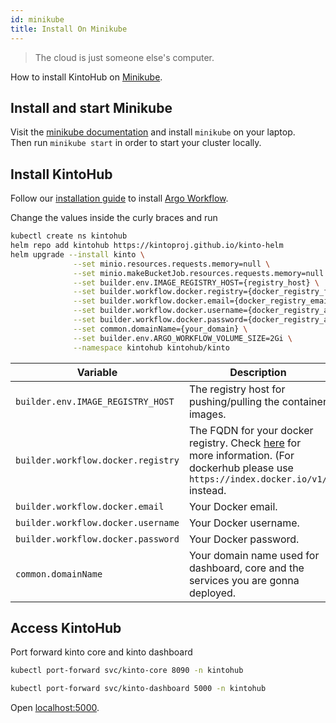 ```yaml
---
id: minikube
title: Install On Minikube
---
```


> The cloud is just someone else's computer.

How to install KintoHub on [Minikube](https://minikube.sigs.k8s.io/docs/).

## Install and start Minikube

Visit the [minikube documentation](https://minikube.sigs.k8s.io/docs/start/) and install `minikube` on your laptop.  
Then run `minikube start` in order to start your cluster locally.

## Install KintoHub

Follow our [installation guide](../installation/installation.md#install-argo-workflow) to install [Argo Workflow](https://argoproj.github.io/projects/argo/).

Change the values inside the curly braces and run

```sh
kubectl create ns kintohub
helm repo add kintohub https://kintoproj.github.io/kinto-helm
helm upgrade --install kinto \
              --set minio.resources.requests.memory=null \
              --set minio.makeBucketJob.resources.requests.memory=null \
              --set builder.env.IMAGE_REGISTRY_HOST={registry_host} \
              --set builder.workflow.docker.registry={docker_registry_fqdn} \
              --set builder.workflow.docker.email={docker_registry_email} \
              --set builder.workflow.docker.username={docker_registry_account_username} \
              --set builder.workflow.docker.password={docker_registry_account_password} \
              --set common.domainName={your_domain} \
              --set builder.env.ARGO_WORKFLOW_VOLUME_SIZE=2Gi \
              --namespace kintohub kintohub/kinto
```

| Variable | Description |
| ------------- | ----------- |
| `builder.env.IMAGE_REGISTRY_HOST` | The registry host for pushing/pulling the container images. |
| `builder.workflow.docker.registry` | The FQDN for your docker registry. Check [here](https://kubernetes.io/docs/tasks/configure-pod-container/pull-image-private-registry/#create-a-secret-by-providing-credentials-on-the-command-line) for more information. (For dockerhub please use `https://index.docker.io/v1/` instead. |
| `builder.workflow.docker.email` | Your Docker email. |
| `builder.workflow.docker.username` | Your Docker username. |
| `builder.workflow.docker.password` | Your Docker password. |
| `common.domainName` | Your domain name used for dashboard, core and the services you are gonna deployed. |

## Access KintoHub

Port forward kinto core and kinto dashboard

```sh
kubectl port-forward svc/kinto-core 8090 -n kintohub

kubectl port-forward svc/kinto-dashboard 5000 -n kintohub
```

Open [localhost:5000](http://localhost:5000).
